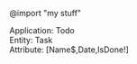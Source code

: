 @import "my stuff"

Application: Todo   
    Entity: Task   
        Attribute: [Name$,Date,IsDone!]   

